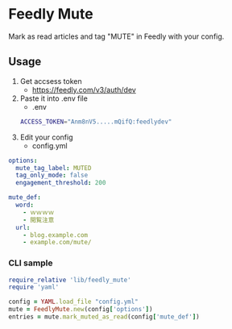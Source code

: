 Feedly Mute
===========

Mark as read articles and tag "MUTE" in Feedly with your config.


## Usage

1. Get accsess token
    - https://feedly.com/v3/auth/dev
2. Paste it into .env file
    - .env
    ```sh
    ACCESS_TOKEN="Anm8nV5.....mQifQ:feedlydev"
    ```
3. Edit your config
    - config.yml

```yaml
options:
  mute_tag_label: MUTED
  tag_only_mode: false
  engagement_threshold: 200

mute_def:
  word:
    - ｗｗｗｗ
    - 閲覧注意
  url:
    - blog.example.com
    - example.com/mute/
```


### CLI sample

```ruby
require_relative 'lib/feedly_mute'
require 'yaml'

config = YAML.load_file "config.yml"
mute = FeedlyMute.new(config['options'])
entries = mute.mark_muted_as_read(config['mute_def'])
```
